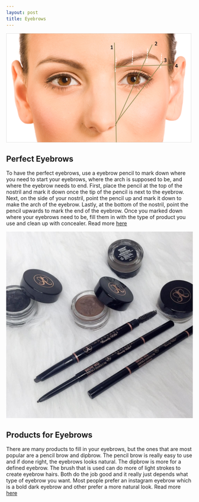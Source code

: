 ```yaml
---
layout: post
title: Eyebrows
---
```


![eyebrows](/images/eyebrowshape.png) 



## Perfect Eyebrows

To have the perfect eyebrows, use a eyebrow pencil to mark down where you need to start your eyebrows, where the arch is supposed to be, and where the eyebrow needs to end. First, place the pencil at the top of the nostril  and mark it down once the tip of the pencil is next to the eyebrow. Next, on the side of your nostril, point the pencil up and mark it down to make the arch of the eyebrow. Lastly, at the bottom of the nostril, point the pencil upwards to mark the end of the eyebrow. Once you marked down where your eyebrows need to be, fill them in with the type of product you use and clean up with concealer.
 Read more [here](https://www.elle.com/beauty/makeup-skin-care/tips/g11/eyebrow-shaping-tips/)




![eyebrows](/images/anh-dipbrow.jpg)

## Products for Eyebrows

There are many products to fill in your eyebrows, but the ones that are most popular are a pencil brow and dipbrow. The pencil brow is really easy to use and if done right, the eyebrows looks natural. The dipbrow is more for a defined eyebrow. The brush that is used can do more of light strokes to create eyebrow hairs. Both do the job good and it really just depends what type of eyebrow you want. Most people prefer an instagram eyebrow which is a bold dark eyebrow and other prefer a more natural look. Read more  [here](https://brightside.me/inspiration-girls-stuff/10-essential-tips-to-get-perfect-eyebrows-205255/)



